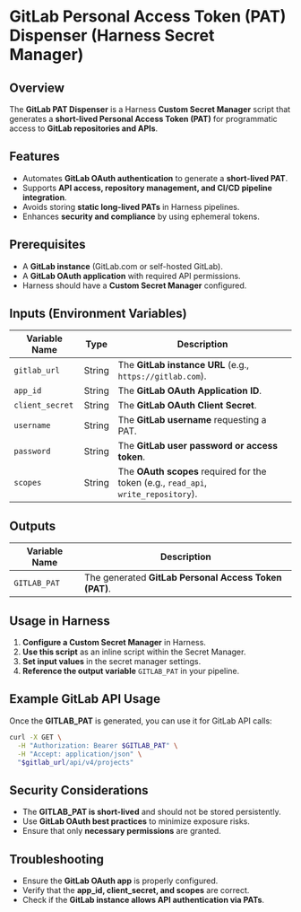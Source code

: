 # GitLab Personal Access Token (PAT) Dispenser (Harness Secret Manager)

## Overview
The **GitLab PAT Dispenser** is a Harness **Custom Secret Manager** script that generates a **short-lived Personal Access Token (PAT)** for programmatic access to **GitLab repositories and APIs**.

## Features
- Automates **GitLab OAuth authentication** to generate a **short-lived PAT**.
- Supports **API access, repository management, and CI/CD pipeline integration**.
- Avoids storing **static long-lived PATs** in Harness pipelines.
- Enhances **security and compliance** by using ephemeral tokens.

## Prerequisites
- A **GitLab instance** (GitLab.com or self-hosted GitLab).
- A **GitLab OAuth application** with required API permissions.
- Harness should have a **Custom Secret Manager** configured.

## Inputs (Environment Variables)
| Variable Name  | Type   | Description |
|---------------|--------|-------------|
| `gitlab_url`   | String | The **GitLab instance URL** (e.g., `https://gitlab.com`). |
| `app_id`       | String | The **GitLab OAuth Application ID**. |
| `client_secret`| String | The **GitLab OAuth Client Secret**. |
| `username`     | String | The **GitLab username** requesting a PAT. |
| `password`     | String | The **GitLab user password or access token**. |
| `scopes`       | String | The **OAuth scopes** required for the token (e.g., `read_api`, `write_repository`). |

## Outputs
| Variable Name | Description |
|--------------|-------------|
| `GITLAB_PAT`  | The generated **GitLab Personal Access Token (PAT)**. |

## Usage in Harness
1. **Configure a Custom Secret Manager** in Harness.
2. **Use this script** as an inline script within the Secret Manager.
3. **Set input values** in the secret manager settings.
4. **Reference the output variable** `GITLAB_PAT` in your pipeline.

## Example GitLab API Usage
Once the **GITLAB_PAT** is generated, you can use it for GitLab API calls:
```bash
curl -X GET \
  -H "Authorization: Bearer $GITLAB_PAT" \
  -H "Accept: application/json" \
  "$gitlab_url/api/v4/projects"
```

## Security Considerations
- The **GITLAB_PAT is short-lived** and should not be stored persistently.
- Use **GitLab OAuth best practices** to minimize exposure risks.
- Ensure that only **necessary permissions** are granted.

## Troubleshooting
- Ensure the **GitLab OAuth app** is properly configured.
- Verify that the **app_id, client_secret, and scopes** are correct.
- Check if the **GitLab instance allows API authentication via PATs**.

